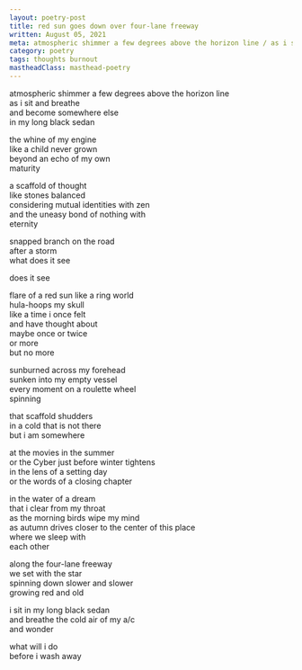 ```yaml
---
layout: poetry-post
title: red sun goes down over four-lane freeway
written: August 05, 2021
meta: atmospheric shimmer a few degrees above the horizon line / as i sit and breathe / and become somewhere else / in my long black sedan
category: poetry
tags: thoughts burnout
mastheadClass: masthead-poetry
---
```


atmospheric shimmer a few degrees above the horizon line <br>
as i sit and breathe <br>
and become somewhere else <br>
in my long black sedan

the whine of my engine <br>
like a child never grown <br>
beyond an echo of my own <br>
maturity

a scaffold of thought <br>
like stones balanced <br>
considering mutual identities with zen <br>
and the uneasy bond of nothing with <br>
eternity

snapped branch on the road <br>
after a storm <br>
what does it see

does it see

flare of a red sun like a ring world <br>
hula-hoops my skull <br>
like a time i once felt <br>
and have thought about <br>
maybe once or twice <br>
or more <br>
but no more

sunburned across my forehead <br>
sunken into my empty vessel <br>
every moment on a roulette wheel <br>
spinning

that scaffold shudders <br>
in a cold that is not there <br>
but i am somewhere

at the movies in the summer <br>
or the Cyber just before winter tightens <br>
in the lens of a setting day <br>
or the words of a closing chapter

in the water of a dream <br>
that i clear from my throat <br>
as the morning birds wipe my mind <br>
as autumn drives closer to the center of this place <br>
where we sleep with <br>
each other

along the four-lane freeway <br>
we set with the star <br>
spinning down slower and slower <br>
growing red and old

i sit in my long black sedan <br>
and breathe the cold air of my a/c <br>
and wonder

what will i do <br>
before i wash away
